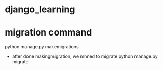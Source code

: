 # django_learning

# migration command

python manage.py makemigrations

- after done makingmigration, we mnned to migrate
  python manage.py migrate
